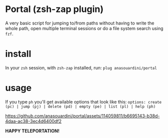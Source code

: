 # Portal (zsh-zap plugin)

A very basic script for jumping to/from paths without having to write the whole path, open multiple terminal sessions or do a file system search using `fzf`.

# install
In your `zsh` session, with `zsh-zap` installed, run: `plug anasouardini/portal`

# usage
If you type `ph` you'll get available options that look like this:
`options: create (pc) | jump (pj) | delete (pd) | empty (pe) | list (pl) | help (ph)`

https://github.com/anasouardini/portal/assets/114059811/b6695143-b38d-4daa-ac38-3ec4d6400df2

**HAPPY TELEPORTATION!**
